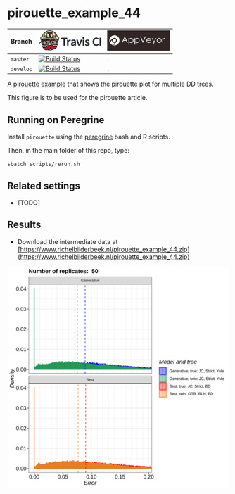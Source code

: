# pirouette_example_44

Branch   |[![Travis CI logo](pics/TravisCI.png)](https://travis-ci.com)                                                                                                 |[![AppVeyor logo](pics/AppVeyor.png)](https://appveyor.com)                                                                                               
---------|--------------------------------------------------------------------------------------------------------------------------------------------------------------|-------------------------------------------------------------------------------------------------------------
`master` |[![Build Status](https://travis-ci.com/richelbilderbeek/pirouette_example_44.svg?branch=master)](https://travis-ci.com/richelbilderbeek/pirouette_example_44) |.
`develop`|[![Build Status](https://travis-ci.com/richelbilderbeek/pirouette_example_44.svg?branch=develop)](https://travis-ci.com/richelbilderbeek/pirouette_example_44)|.

A [pirouette example](https://github.com/richelbilderbeek/pirouette_examples)
that shows the pirouette plot for multiple DD trees.

This figure is to be used for the pirouette article.

## Running on Peregrine

Install `pirouette` using the [peregrine](https://github.com/richelbilderbeek/peregrine)
bash and R scripts.

Then, in the main folder of this repo, type:

```
sbatch scripts/rerun.sh
```

## Related settings

 * [TODO]

## Results

 * Download the intermediate data at 
   [https://www.richelbilderbeek.nl/pirouette_example_44.zip](https://www.richelbilderbeek.nl/pirouette_example_44.zip)

![](errors.png)

